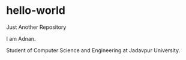 # hello-world
Just Another Repository

I am Adnan.

Student of Computer Science and Engineering at Jadavpur University.
